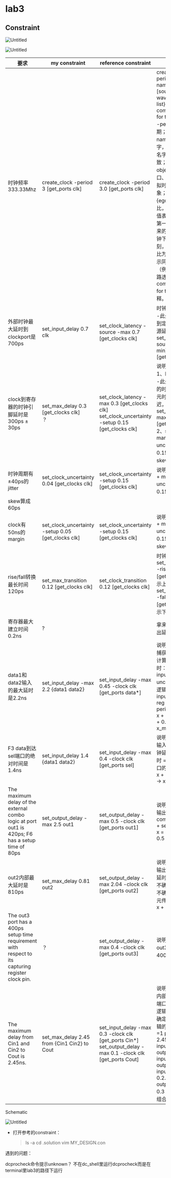 # lab3

## Constraint

![Untitled](imgs/Untitled.png)

![Untitled](imgs/Untitled%201.png)

| 要求 | my constraint | reference constraint | 说明 |
| --- | --- | --- | --- |
| 时钟频率333.33Mhz | create_clock -period 3 [get_ports clk] | create_clock -period 3.0 [get_ports clk] | create_clock -period vaule -name clock name [source object] -waveform {egde list} -add -comment “commet for this clock”<br/>-period vaule 为周期；-name clock name 表示时钟名字，缺省时表示时钟名字与源对象名字一致；源对象[source object]可以为端口、引脚、网络，虚拟时钟没有源对象；-waveform {egde list}指明占空比，egde list 中的数值表示一个周期之内第一个时钟上升沿到来的时刻和第一个时钟下降沿到来的时刻，缺省时表示占空比为 50%；-add 表示同源对象的时钟（例如源对象通过多路选择器）；-comment “commet for this clock”为注释。 |
| 外部时钟最大延时到clockport是700ps | set_input_delay 0.7 clk | set_clock_latency -source -max 0.7 [get_clocks clk] | 时钟延迟：<br/>-此处为片外时钟源到定义在端口的时钟源延迟，set_clock_latency -source -max (-min) value [get_clocks XX] |
| clock到寄存器的时钟引脚延时是300ps ± 30ps | set_max_delay 0.3 [get_clocks clk]<br/>？ | set_clock_latency -max 0.3 [get_clocks clk]<br/>set_clock_uncertainty -setup 0.15 [get_clocks clk] | 说明：<br/>1、时钟延迟<br/>-此处为定义在端口的时钟到各个时序单元时钟端口的网络延迟，set_clock_latency -max (-min) value [get_clocks XX]<br/>2、skew + jitter + margin = uncertainty，一共0.15ns的不确定<br/>skew算成60ps |
| 时钟周期有±40ps的jitter | set_clock_uncertainty  0.04 [get_clocks clk] | set_clock_uncertainty -setup 0.15 [get_clocks clk] | 说明：skew + jitter + margin = uncertainty，一共0.15ns的不确定
skew算成60ps |
| clock有50ns的margin | set_clock_uncertainty -setup 0.05 [get_clocks clk] | set_clock_uncertainty -setup 0.15 [get_clocks clk] | 说明：skew + jitter + margin = uncertainty，一共0.15ns的不确定<br/>skew算成60ps |
| rise/fall转换最长时间120ps | set_max_transition 0.12 [get_clocks clk] | set_clock_transition 0.12 [get_clocks clk] | 时钟过渡时间：<br/>set_clock_transition -rise value [get_clocks XX]表示上升过渡时间， set_clock_transition -fall value [get_clocks XX]表示下降过渡时间。 |
| 寄存器最大建立时间0.2ns | ? |  | 拿来算下面的输入输出延时了 |
| data1和data2输入的最大延时是2.2ns | set_input_delay -max 2.2 {data1 data2} | set_input_delay -max 0.45 -clock clk [get_ports data*] | 说明：输入靠寄存器捕获<br/>计算输入的最大延时：端口input_delay+ clock uncertainty + 组合逻辑延时（from input port to reg) + reg setup = 1 period<br/>x + 0.3 ±0.15 + 2.2 + 0.2 = 3 <br/>x_max = 0.45 |
| F3 data到达sel端口的绝对时间是1.4ns | set_input_delay 1.4 {data1 data2} | set_input_delay -max 0.4 -clock clk [get_ports sel] | 说明：<br/>输入端口延时+源时钟延时+网络时钟延时 = 最晚达到输入端口的绝对时间<br/>x + 0.7 + 0.3 = 1.4 → x = 0.4 |
| The maximum delay of the external combo logic at port out1 is 420ps; F6 has a setup time of 80ps | set_output_delay -max 2.5 out1 | set_output_delay -max 0.5 -clock clk [get_ports out1] | 说明：<br/>输出的最大延时 = combo logic delay + setup<br/>x = 0.42 + 0.08 = 0.5 |
| out2内部最大延时是810ps | set_max_delay 0.81 out2 | set_output_delay -max 2.04 -clock clk [get_ports out2] | 说明：<br/>输出端口延时+内部延时+内部建立时间不确定度(发送时间不确定度)=外部时序元件捕获时刻。<br/>x + 0.81 + 0.15 = 3 |
| The out3 port has a 400ps setup time requirement with respect to its capturing register clock pin. | ？ | set_output_delay -max 0.4 -clock clk [get_ports out3] | 说明：<br/>out3的时序元件需要400ps捕获 |
| The maximum delay from Cin1 and Cin2 to Cout is 2.45ns. | set_max_delay 2.45 from {Cin1 Cin2} to Cout | set_input_delay -max 0.3 -clock clk [get_ports Cin*]<br/>set_output_delay -max 0.1 -clock clk [get_ports Cout] | 说明：<br/>内部组合逻辑的输入端口延时+内部组合逻辑的延时+内部不确定度+内部组合逻辑的输出端口延时=1 period<br/>2.45 + 0.15 + input_delay + output_delay = 3 → input_delay + output_delay = 0.4<br/>input_delay:    0     0.1  0.2…<br/>output_delay:  0.4  0.3  0.2…(可以任意组合） |

Schematic

![Untitled](imgs/Untitled%202.png)

- 打开参考的constraint：
    
    > ls -a
    cd .solution
    vim MY_DESIGN.con
    > 

遇到的问题：

dcprocheck命令提示unknown？
不在dc_shell里运行dcprocheck而是在terminal里lab3的路径下运行